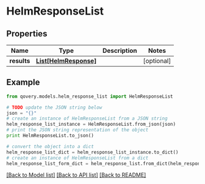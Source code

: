 # HelmResponseList


## Properties

Name | Type | Description | Notes
------------ | ------------- | ------------- | -------------
**results** | [**List[HelmResponse]**](HelmResponse.md) |  | [optional] 

## Example

```python
from qovery.models.helm_response_list import HelmResponseList

# TODO update the JSON string below
json = "{}"
# create an instance of HelmResponseList from a JSON string
helm_response_list_instance = HelmResponseList.from_json(json)
# print the JSON string representation of the object
print HelmResponseList.to_json()

# convert the object into a dict
helm_response_list_dict = helm_response_list_instance.to_dict()
# create an instance of HelmResponseList from a dict
helm_response_list_form_dict = helm_response_list.from_dict(helm_response_list_dict)
```
[[Back to Model list]](../README.md#documentation-for-models) [[Back to API list]](../README.md#documentation-for-api-endpoints) [[Back to README]](../README.md)


